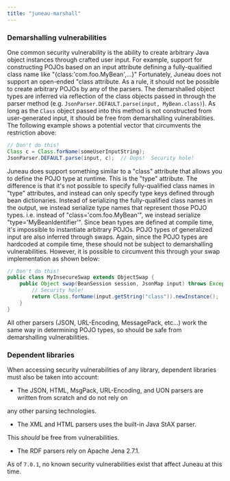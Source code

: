 ```yaml
---
title: "juneau-marshall"
---
```


### Demarshalling vulnerabilities

One common security vulnerability is the ability to create arbitrary Java object instances through crafted user input.
For example, support for constructing POJOs based on an input attribute defining a fully-qualified class name like "\{class:'com.foo.MyBean',...\}" Fortunately, Juneau does not support an open-ended "class attribute.
As a rule, it should not be possible to create arbitrary POJOs by any of the parsers.
The demarshalled object types are inferred via reflection of the class objects passed in through the parser method (e.g.
`JsonParser.DEFAULT.parse(input, MyBean.class)`).
As long as the `Class` object passed into this method is not constructed from user-generated input, it should be free from demarshalling vulnerabilities.
The following example shows a potential vector that circumvents the restriction above:

```java
// Don't do this!
Class c = Class.forName(someUserInputString);
JsonParser.DEFAULT.parse(input, c);  // Oops!  Security hole!
```


Juneau does support something similar to a "class" attribute that allows you to define the POJO type at runtime.
This is the "type" attribute.
The difference is that it's not possible to specify fully-qualified class names in "type" attributes, and instead can only specify type keys defined through bean dictionaries.
Instead of serializing the fully-qualified class names in the output, we instead serialize type names that represent those POJO types.
i.e.
instead of "class='com.foo.MyBean'", we instead serialize "type='MyBeanIdentifier'".
Since bean types are defined at compile time, it's impossible to instantiate arbitrary POJOs.
POJO types of generalized input are also inferred through swaps.
Again, since the POJO types are hardcoded at compile time, these should not be subject to demarshalling vulnerabilities.
However, it is possible to circumvent this through your swap implementation as shown below:

```java
// Don't do this!
public class MyInsecureSwap extends ObjectSwap {
    public Object swap(BeanSession session, JsonMap input) throws Exception {
        // Security hole!
        return Class.forName(input.getString("class")).newInstance();
    }
}
```


All other parsers (JSON, URL-Encoding, MessagePack, etc...) work the same way in determining POJO types, so should be safe from demarshalling vulnerabilities.
### Dependent libraries

When accessing security vulnerabilities of any library, dependent libraries must also be taken into account:
- The JSON, HTML, MsgPack, URL-Encoding, and UON parsers are written from scratch and do not rely on

any other parsing technologies.
- The XML and HTML parsers uses the built-in Java StAX parser.

This *should* be free from vulnerabilities.
- The RDF parsers rely on Apache Jena 2.7.1.

As of `7.0.1`, no known security vulnerabilities exist that affect Juneau at this time.
